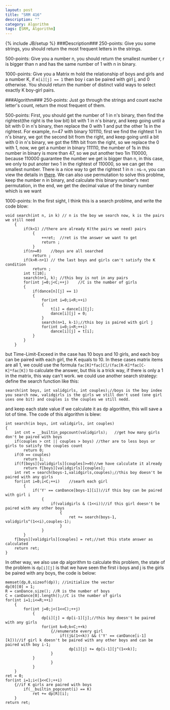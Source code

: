 ```yaml
---
layout: post
title: "SRM 416"
description: ""
category: Algorithm
tags: [SRM, Algorithm]
---
```

{% include JB/setup %}
###Description###
250-points: Give you some strings, you should return the most frequent letters in the strings.

500-points: Give you a number n, you should return the smallest number r, r is bigger than n and has the same number of 1 with n in binary.

1000-points: Give you a Matrix m hold the relationship of boys and girls and a number K, if `m[i][j] == 1` then boy i can be paired with girl j, and 0 otherwise. You should return the number of distinct valid ways to select exactly K boy-girl pairs.

###Algorithm###
250-points: Just go through the strings and count eache letter's count, return the most frequent of them.

500-points: First, you should get the number of 1 in n's binary, then find the rightest(the right is the low bit) bit with 1 in n's binary, and keep going until a bit with 0 in n's binary, then replace the 0 with 1 and put the other 1s in the rightest. For example, n=47 with binary 101110, first we find the rightest 1 in n's binary, we got the second bit from the right, and keep going until a bit with 0 in n's binary, we got the fifth bit from the right, so we replace the 0 with 1, now, we get a number in binary 111110, the number of 1s in this number in binary is more than 47, so we put another two 1in 110000, because 110000 guarantee the number we get is bigger than n, in this case, we only to put anoter two 1 in the rightest of 110000, so we can get the smallest number. There is a nice way to get the rightest 1 in n : `n&-n`, you can view the details in [there](http://www.cppblog.com/klion/archive/2010/05/24/116240.html). We can also use permutation to solve this problme, keep the number n in binary, and calculate this binary number's next permutation, in the end, we get the decimal value of the binary number which is we want

1000-points: In the first sight, I think this is a search problme, and write the code blow:
	
	void search(int n, in k) // n is the boy we search now, k is the pairs we still need
		{
			if(k<1)	//there are already K(the pairs we need) pairs
				{
					++ret;  //ret is the answer we want to get
					return ;		
				}
			if(n>=R)	//boys are all searched
				return ;
			if(k>R-n+1) // the last boys and girls can't satisfy the K condition
				return ;
			int t[10];
			search(n+1, k);	//this boy is not in any pairs
			for(int j=0;j<C;++j)	//C is the number of girls
			{
				if(dance[n][j] == 1)
				{
					for(int i=0;i<R;++i)
					{
						t[i] = dance[i][j];
						dance[i][j] = 0;
					}
					search(n+1, k-1);//this boy is paired with girl j
					for(int i=0;i<R;++i)
						dance[i][j] = t[i];
				}
			}
		}

but Time-Limit-Exceed in the case has 10 boys and 10 girls, and each boy can be paired with each girl, the K equals to 10. In these cases matrix items are all 1, we could use the formula `fac[R]*fac[C]/(fac[R-K]*fac[C-K]*fac[K])` to calculate the answer, but this is a trick way, if there is only a 1 in the matrix, this way can't work.
we could use another search strategy: define the search function like this: 

	search(int boys, int validgirls, int couples);//boys is the boy index
	you search now, validgirls is the girls we still don't used (one girl
	uses one bit) and couples is the couples we still nedd.
and keep each state value if we calculate it as dp algorithm, this will save a lot of time. The code of this algorithm is blew:

	int search(in boys, int validgirls, int couples)
	{
		int cnt = __builtin_popcount(validgirls);	//get how many girls don't be paired with boys
		if(couples > cnt || couples > boys) //ther are to less boys or girls to satisfy the couples count
			return 0;
		if(0 == couples)
			return 1;
		if(f[boys][validgirls][couples]>=0)//we have calculate it already
			return f[boys][validgirls][couples];
		int ret = search(boys-1,validgirls,couples);//this boy doesn't be paired with any girls
		for(int i=0;i<C;++i)	//searh each girl
			{
				if('Y' == canDance[boys-1][i])//if this boy can be paired with girl i
					{
						if(validgirls & (1<<i))//if this girl doesn't be paired with any other boys
							{
								ret += search(boys-1, validgirls^(1<<i),couples-1);
							}
					}
			}
		f[boys][validgirls][couples] = ret;//set this state answer as calculated
		return ret;
    }
In other way, we also use dp algorithm to calculate this problem, the state of the problem is `dp[i][j]` is that we have seen the first i boys and j is the girls be paired with any boys, the code is below:
    
    memset(dp,0,sizeof(dp)); //initialize the vector 
    dp[0][0] = 1;   
    R = canDance.size(); //R is the number of boys
    C = canDance[0].length();//C is the number of girls
    for(int i=1;i<=R;++i)
        {
            for(int j=0;j<(1<<C);++j)
                {
                    dp[i][j] = dp[i-1][j];//this boy doesn't be paired with any girls
                    for(int k=0;k<C;++k)
                        {//enumerate every girl
                            if((j&(1<<k)) && ('Y' == canDance[i-1][k]))//if girl k doesn't be paired with any other boys and can be paired with boy i-1;
                                dp[i][j] += dp[i-1][j^(1<<k)];
                        }
                }
                        }
                }
        }
    ret = 0;
    for(int i=1;i<(1<<C);++i)
        {//if K girls are paired with boys
            if(__builtin_popcount(i) == K)
                ret += dp[R][i];
        }
    return ret;
